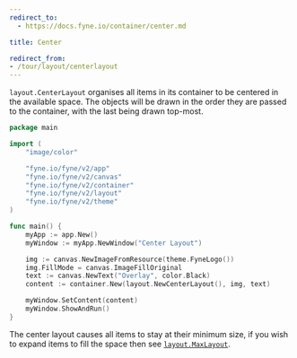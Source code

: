 ```yaml
---
redirect_to:
  - https://docs.fyne.io/container/center.md

title: Center

redirect_from:
- /tour/layout/centerlayout
---
```

`layout.CenterLayout` organises all items in its container to be
centered in the available space. The objects will be drawn in the order
they are passed to the container, with the last being drawn top-most.

```go
package main

import (
	"image/color"

	"fyne.io/fyne/v2/app"
	"fyne.io/fyne/v2/canvas"
	"fyne.io/fyne/v2/container"
	"fyne.io/fyne/v2/layout"
	"fyne.io/fyne/v2/theme"
)

func main() {
	myApp := app.New()
	myWindow := myApp.NewWindow("Center Layout")

	img := canvas.NewImageFromResource(theme.FyneLogo())
	img.FillMode = canvas.ImageFillOriginal
	text := canvas.NewText("Overlay", color.Black)
	content := container.New(layout.NewCenterLayout(), img, text)

	myWindow.SetContent(content)
	myWindow.ShowAndRun()
}
```

The center layout causes all items to stay at their minimum size, if
you wish to expand items to fill the space then see
[`layout.MaxLayout`](max).
